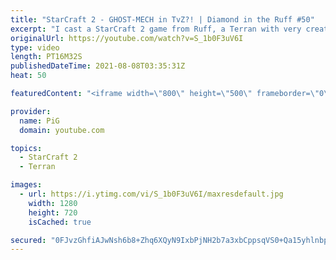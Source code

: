 ```yaml
---
title: "StarCraft 2 - GHOST-MECH in TvZ?! | Diamond in the Ruff #50"
excerpt: "I cast a StarCraft 2 game from Ruff, a Terran with very creative gameplay. How will he ruff up his Zerg opponent? 🐷 Support PiG: https://www.pigstarcraft.com/support/  Check out all episodes of 💎 Diamond in the Ruff: https://www.youtube.com/playlist?list=PLFUDU8AOevUfdEq20wYq8Sm9z3sc1yn0l Follow Ruff:"
originalUrl: https://youtube.com/watch?v=S_1b0F3uV6I
type: video
length: PT16M32S
publishedDateTime: 2021-08-08T03:35:31Z
heat: 50

featuredContent: "<iframe width=\"800\" height=\"500\" frameborder=\"0\" src=\"https://www.youtube.com/embed/S_1b0F3uV6I\" allow=\"accelerometer; autoplay; encrypted-media; gyroscope; picture-in-picture\" allowfullscreen></iframe>"

provider:
  name: PiG
  domain: youtube.com

topics:
  - StarCraft 2
  - Terran

images:
  - url: https://i.ytimg.com/vi/S_1b0F3uV6I/maxresdefault.jpg
    width: 1280
    height: 720
    isCached: true

secured: "0FJvzGhfiAJwNsh6b8+Zhq6XQyN9IxbPjNH2b7a3xbCppsqVS0+Qa15yhlnbp8QBP6g8kRWBizgKH6pD/OPCZJs70DxC7oVkUJJ9KByFK4XXt04IxHsRXYs0hUhaUeJOdGILxdbj2XMjay/NuqNNCYDzIov5u6c5AfcdP6v4yl/29h6Dp9nxrdj5gXMbKOqk0NhsJ81bDyYUpF9LuOz6jkGesqJ3bJcYA5w04WvKJnrEBL1s6XnR5IrTU0OX1o4brhN7TBd3fHBHyuuLUnPy3VNv9DpAXjgzaPITKNEizkyig/a8yvZJqwOQPP/c/6F9z8UqoeMj5BTk29a8cmr4nO56FMsUb2B18/GVhXhKSYzc6DHKZlXgKNYtzuuGdWdz4F5beZBxH2oJeah/uf7fuXgygmtxv5b5nvqwDR0AjKw=;SyMwq/F1E8XaXUTVGsJDGA=="
---
```


